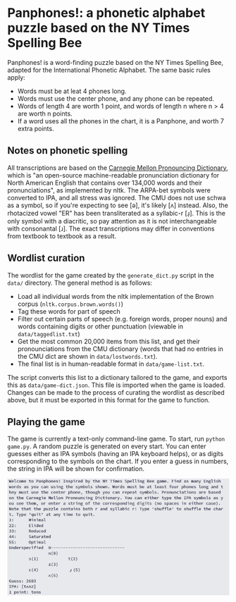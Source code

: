 # Panphones!: a phonetic alphabet puzzle based on the NY Times Spelling Bee

Panphones! is a word-finding puzzle based on the NY Times Spelling Bee, adapted for the International Phonetic Alphabet. The same basic rules apply:

* Words must be at leat 4 phones long.
* Words must use the center phone, and any phone can be repeated.
* Words of length 4 are worth 1 point, and words of length n where n > 4 are worth n points.
* If a word uses all the phones in the chart, it is a Panphone, and worth 7 extra points.

## Notes on phonetic spelling

All transcriptions are based on the [Carnegie Mellon Pronouncing Dictionary](http://www.speech.cs.cmu.edu/cgi-bin/cmudict), which is "an open-source machine-readable pronunciation dictionary for North American English that contains over 134,000 words and their pronunciations", as implemented by nltk. The ARPA-bet symbols were converted to IPA, and all stress was ignored. The CMU does not use schwa as a symbol, so if you're expecting to see [ə], it's likely [ʌ] instead. Also, the rhotacized vowel "ER" has been transliterated as a syllabic-r [ɹ̩]. This is the only symbol with a diacritic, so pay attention as it is not interchangeable with consonantal [ɹ]. The exact transcriptions may differ in conventions from textbook to textbook as a result.

## Wordlist curation

The wordlist for the game created by the `generate_dict.py` script in the `data/` directory. The general method is as follows:

* Load all individual words from the nltk implementation of the Brown corpus (`nltk.corpus.brown.words()`)
* Tag these words for part of speech
* Filter out certain parts of speech (e.g. foreign words, proper nouns) and words containing digits or other punctuation (viewable in `data/taggedlist.txt`)
* Get the most common 20,000 items from this list, and get their pronounciations from the CMU dictionary (words that had no entries in the CMU dict are shown in `data/lostwords.txt`).
* The final list is in human-readable format in `data/game-list.txt`. 

The script converts this list to a dictionary tailored to the game, and exports this as `data/game-dict.json`. This file is imported when the game is loaded. Changes can be made to the process of curating the wordlist as described above, but it must be exported in this format for the game to function. 

## Playing the game

The game is currently a text-only command-line game. To start, run `python game.py`. A random puzzle is generated on every start. You can enter guesses either as IPA symbols (having an IPA keyboard helps), or as digits corresponding to the symbols on the chart. If you enter a guess in numbers, the string in IPA will be shown for confirmation. 

![example screenshot](screenshot.png)